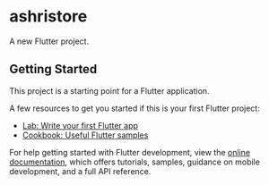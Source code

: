 # ashristore

A new Flutter project.

## Getting Started

This project is a starting point for a Flutter application.

A few resources to get you started if this is your first Flutter project:

- [Lab: Write your first Flutter app]([https://docs.flutter.dev/get-started/codelab](https://docs.google.com/spreadsheets/d/1ORbdCJJK7szdsrjdWZC2W8Sa9EjkGjc7ueeocAW91r0/edit?usp=sharing))
- [Cookbook: Useful Flutter samples](https://docs.flutter.dev/cookbook)

For help getting started with Flutter development, view the
[online documentation](https://docs.flutter.dev/), which offers tutorials,
samples, guidance on mobile development, and a full API reference.
